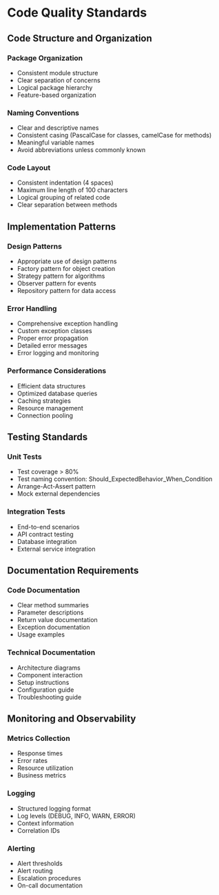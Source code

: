 # Code Quality Standards

## Code Structure and Organization

### Package Organization
- Consistent module structure
- Clear separation of concerns
- Logical package hierarchy
- Feature-based organization

### Naming Conventions
- Clear and descriptive names
- Consistent casing (PascalCase for classes, camelCase for methods)
- Meaningful variable names
- Avoid abbreviations unless commonly known

### Code Layout
- Consistent indentation (4 spaces)
- Maximum line length of 100 characters
- Logical grouping of related code
- Clear separation between methods

## Implementation Patterns

### Design Patterns
- Appropriate use of design patterns
- Factory pattern for object creation
- Strategy pattern for algorithms
- Observer pattern for events
- Repository pattern for data access

### Error Handling
- Comprehensive exception handling
- Custom exception classes
- Proper error propagation
- Detailed error messages
- Error logging and monitoring

### Performance Considerations
- Efficient data structures
- Optimized database queries
- Caching strategies
- Resource management
- Connection pooling

## Testing Standards

### Unit Tests
- Test coverage > 80%
- Test naming convention: Should_ExpectedBehavior_When_Condition
- Arrange-Act-Assert pattern
- Mock external dependencies

### Integration Tests
- End-to-end scenarios
- API contract testing
- Database integration
- External service integration

## Documentation Requirements

### Code Documentation
- Clear method summaries
- Parameter descriptions
- Return value documentation
- Exception documentation
- Usage examples

### Technical Documentation
- Architecture diagrams
- Component interaction
- Setup instructions
- Configuration guide
- Troubleshooting guide

## Monitoring and Observability

### Metrics Collection
- Response times
- Error rates
- Resource utilization
- Business metrics

### Logging
- Structured logging format
- Log levels (DEBUG, INFO, WARN, ERROR)
- Context information
- Correlation IDs

### Alerting
- Alert thresholds
- Alert routing
- Escalation procedures
- On-call documentation